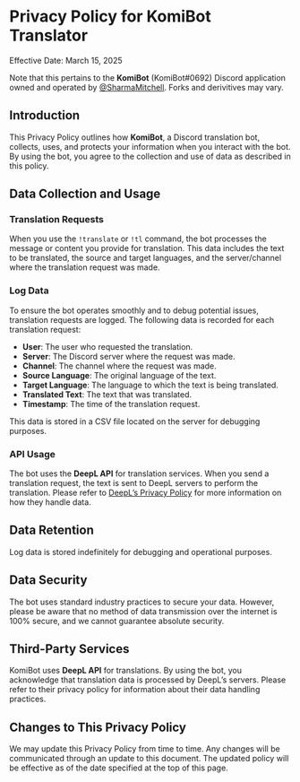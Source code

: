 # Privacy Policy for KomiBot Translator

Effective Date: March 15, 2025

Note that this pertains to the **KomiBot** (KomiBot#0692) Discord application owned and operated by [@SharmaMitchell](https://github.com/SharmaMitchell). Forks and derivitives may vary.

## Introduction

This Privacy Policy outlines how **KomiBot**, a Discord translation bot, collects, uses, and protects your information when you interact with the bot. By using the bot, you agree to the collection and use of data as described in this policy.

## Data Collection and Usage

### Translation Requests
When you use the `!translate` or `!tl` command, the bot processes the message or content you provide for translation. This data includes the text to be translated, the source and target languages, and the server/channel where the translation request was made. 

### Log Data
To ensure the bot operates smoothly and to debug potential issues, translation requests are logged. The following data is recorded for each translation request:
- **User**: The user who requested the translation.
- **Server**: The Discord server where the request was made.
- **Channel**: The channel where the request was made.
- **Source Language**: The original language of the text.
- **Target Language**: The language to which the text is being translated.
- **Translated Text**: The text that was translated.
- **Timestamp**: The time of the translation request.

This data is stored in a CSV file located on the server for debugging purposes.

### API Usage
The bot uses the **DeepL API** for translation services. When you send a translation request, the text is sent to DeepL servers to perform the translation. Please refer to [DeepL’s Privacy Policy](https://support.deepl.com/hc/en-us/articles/360020556980-Privacy-Data-protection) for more information on how they handle data.

## Data Retention
Log data is stored indefinitely for debugging and operational purposes.

## Data Security
The bot uses standard industry practices to secure your data. However, please be aware that no method of data transmission over the internet is 100% secure, and we cannot guarantee absolute security.

## Third-Party Services
KomiBot uses **DeepL API** for translations. By using the bot, you acknowledge that translation data is processed by DeepL’s servers. Please refer to their privacy policy for information about their data handling practices.

## Changes to This Privacy Policy
We may update this Privacy Policy from time to time. Any changes will be communicated through an update to this document. The updated policy will be effective as of the date specified at the top of this page.
